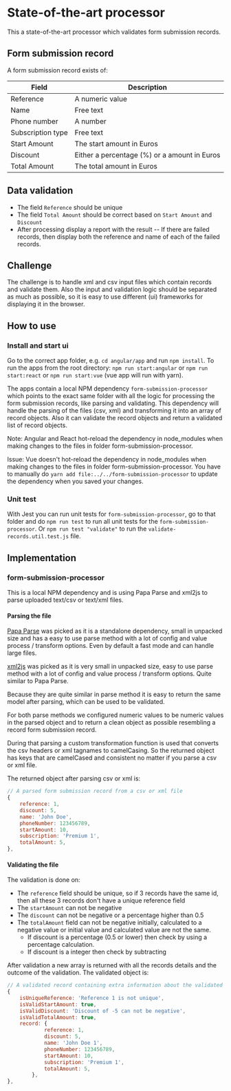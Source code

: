 # State-of-the-art processor

This a state-of-the-art processor which validates form submission records.

## Form submission record

A form submission record exists of:

| Field | Description |
| --- | --- |
|Reference |A numeric value|
|Name |Free text|
|Phone number |A number|
|Subscription type|Free text|
|Start Amount |The start amount in Euros|
|Discount |Either a percentage (%) or a amount in Euros|
|Total Amount |The total amount in Euros|

## Data validation

- The field `Reference` should be unique
- The field `Total Amount` should be correct based on `Start Amount` and `Discount`
- After processing display a report with the result
-- If there are failed records, then display both the reference and name of each of the failed records.

## Challenge

The challenge is to handle xml and csv input files which contain records and validate them.
Also the input and validation logic should be separated as much as possible, so it is easy to use different (ui) frameworks for displaying it in the browser.

## How to use

### Install and start ui

Go to the correct app folder, e.g. `cd angular/app` and run `npm install`.
To run the apps from the root directory: `npm run start:angular` or `npm run start:react` or `npm run start:vue` (vue app will run with yarn).

The apps contain a local NPM dependency `form-submission-processor` which points to the exact same folder with all the logic for processing the form submission records, like parsing and validating.
This dependency will handle the parsing of the files (csv, xml) and transforming it into an array of record objects.
Also it can validate the record objects and return a validated list of record objects.

Note: Angular and React hot-reload the dependency in node_modules when making changes to the files in folder form-submission-processor.

Issue: Vue doesn't hot-reload the dependency in node_modules when making changes to the files in folder form-submission-processor. You have to manually do `yarn add file:../../form-submission-processor` to update the dependency when you saved your changes.

### Unit test

With Jest you can run unit tests for `form-submission-processor`, go to that folder and do `npm run test` to run all unit tests for the `form-submission-processor`. Or `npm run test "validate"` to run the `validate-records.util.test.js` file.

## Implementation

### form-submission-processor

This is a local NPM dependency and is using Papa Parse and xml2js to parse uploaded text/csv or text/xml files.

#### Parsing the file

[Papa Parse](https://www.npmjs.com/package/papaparse) was picked as it is a standalone dependency, small in unpacked size and has a easy to use parse method with a lot of config and value process / transform options. Even by default a fast mode and can handle large files.

[xml2js](https://www.npmjs.com/package/xml2js) was picked as it is very small in unpacked size, easy to use parse method with a lot of config and value process / transform options. Quite similar to Papa Parse.

Because they are quite similar in parse method it is easy to return the same model after parsing, which can be used to be validated.

For both parse methods we configured numeric values to be numeric values in the parsed object and to return a clean object as possible resembling a record form submission record.

During that parsing a custom transformation function is used that converts the csv headers or xml tagnames to camelCasing. So the returned object has keys that are camelCased and consistent no matter if you parse a csv or xml file.

The returned object after parsing csv or xml is:
```js
// A parsed form submission record from a csv or xml file
{
    reference: 1,
    discount: 5,
    name: 'John Doe',
    phoneNumber: 123456789,
    startAmount: 10,
    subscription: 'Premium 1',
    totalAmount: 5,
},
```

#### Validating the file

The validation is done on:
- The `reference` field should be unique, so if 3 records have the same id, then all these 3 records don't have a unique reference field
- The `startAmount` can not be negative
- The `discount` can not be negative or a percentage higher than 0.5
- The `totalAmount` field can not be negative initially, calculated to a negative value or initial value and calculated value are not the same.
    - If discount is a percentage (0.5 or lower) then check by using a percentage calculation.
    - If discount is a integer then check by subtracting

After validation a new array is returned with all the records details and the outcome of the validation.
The validated object is:
```js
// A validated record containing extra information about the validated fields
{
    isUniqueReference: 'Reference 1 is not unique',
    isValidStartAmount: true,
    isValidDiscount: 'Discount of -5 can not be negative',
    isValidTotalAmount: true,
    record: {
            reference: 1,
            discount: 5,
            name: 'John Doe 1',
            phoneNumber: 123456789,
            startAmount: 10,
            subscription: 'Premium 1',
            totalAmount: 5,
        },
},
```